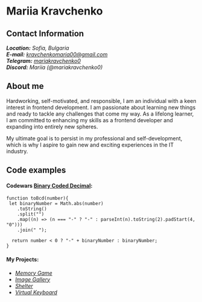 # Mariia Kravchenko

## Contact Information
_**Location:** Sofia, Bulgaria_\
_**E-mail:** [kravchenkomaria00@gmail.com](mailto:kravchenkomaria00@gmail.com)_\
_**Telegram:** [mariakravchenko0](https://t.me/mariakravchenko0)_\
_**Discord:** Mariia (@mariakravchenko0)_

## About me
Hardworking, self-motivated, and responsible, I am an individual with a keen interest in frontend development. I am passionate about learning new things and ready to tackle any challenges that come my way. As a lifelong learner, I am committed to enhancing my skills as a frontend developer and expanding into entirely new spheres.

My ultimate goal is to persist in my professional and self-development, which is why I aspire to gain new and exciting experiences in the IT industry.

## Code examples

#### Codewars [Binary Coded Decimal](https://www.codewars.com/kata/5521d84b95c172461d0000a4):

```
function toBcd(number){
 let binaryNumber = Math.abs(number)
    .toString()
    .split("")
    .map((n) => (n === "-" ? "-" : parseInt(n).toString(2).padStart(4, "0")))
    .join(" ");
  
  return number < 0 ? "-" + binaryNumber : binaryNumber;
}
```
#### My Projects:
* _[Memory Game](https://rolling-scopes-school.github.io/mariakravchenko0-JSFEPRESCHOOL/memory-game/)_
* _[Image Gallery](https://rolling-scopes-school.github.io/mariakravchenko0-JSFEPRESCHOOL/image-galery/)_
* _[Shelter](https://mariakravchenko0-shelter.netlify.app/)_
* _[Virtual Keyboard](https://mariakravchenko0.github.io/virtual-keyboard/)_